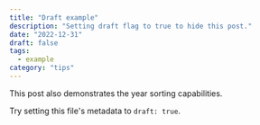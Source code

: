 ```yaml
---
title: "Draft example"
description: "Setting draft flag to true to hide this post."
date: "2022-12-31"
draft: false
tags:
  - example
category: "tips"
---
```


This post also demonstrates the year sorting capabilities.

Try setting this file's metadata to `draft: true`.
